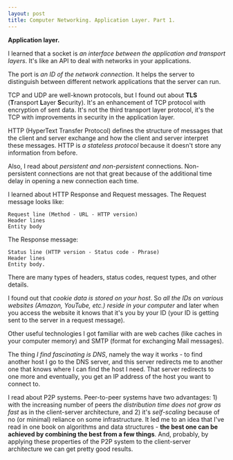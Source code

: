 ```yaml
---
layout: post
title: Computer Networking. Application Layer. Part 1.
---
```


**Application layer.**

I learned that a socket is *an interface between the application and transport layers*. It's like an API to deal with networks in your applications. 

The port is *an ID of the network connection*. It helps the server to distinguish between different network applications that the server can run.

TCP and UDP are well-known protocols, but I found out about **TLS** (**T**ransport **L**ayer **S**ecurity). It's an enhancement of TCP protocol with encryption of sent data. It's not the third transport layer protocol, it's the TCP with improvements in security in the application layer.

HTTP (HyperText Transfer Protocol) defines the structure of messages that the client and server exchange and how the client and server interpret these messages. HTTP is *a stateless protocol* because it doesn't store any information from before.

Also, I read about *persistent and non-persistent* connections. Non-persistent connections are not that great because of the additional time delay in opening a new connection each time.

I learned about HTTP Response and Request messages. The Request message looks like:
```
Request line (Method - URL - HTTP version)
Header lines
Entity body
``` 
The Response message: 
```
Status line (HTTP version - Status code - Phrase)
Header lines 
Entity body. 
```
There are many types of headers, status codes, request types, and other details.

I found out that *cookie data is stored on your host*. So *all the IDs on various websites (Amazon, YouTube, etc.) reside in your computer* and later when you access the website it knows that it's you by your ID (your ID is getting sent to the server in a request message).

Other useful technologies I got familiar with are web caches (like caches in your computer memory) and SMTP (format for exchanging Mail messages).

The thing *I find fascinating is DNS*, namely the way it works - to find another host I go to the DNS server, and this server redirects me to another one that knows where I can find the host I need. That server redirects to one more and eventually, you get an IP address of the host you want to connect to.

I read about P2P systems. Peer-to-peer systems have two advantages: 1) with the increasing number of peers *the distribution time does not grow as fast* as in the client-server architecture, and 2) it's *self-scaling* because of no (or minimal) reliance on some infrastructure. It led me to an idea that I've read in one book on algorithms and data structures - **the best one can be achieved by combining the best from a few things**. And, probably, by applying these properties of the P2P system to the client-server architecture we can get pretty good results.
